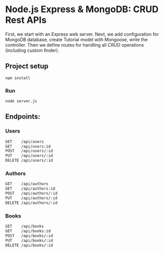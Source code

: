 # Node.js Express & MongoDB: CRUD Rest APIs
First, we start with an Express web server. Next, we add configuration for MongoDB database, create Tutorial model with Mongoose, write the controller. Then we define routes for handling all CRUD operations (including custom finder).

## Project setup
```
npm install
```

### Run
```
node server.js
```
## Endpoints:
### Users

```sh
GET    /api/users
GET    /api/users:id
POST   /api/users/:id
PUT    /api/users/:id
DELETE /api/users/:id
```

### Authors

```sh
GET    /api/authors
GET    /api/authors:id
POST   /api/authors/:id
PUT    /api/authors/:id
DELETE /api/authors/:id
```
### Books

```sh
GET    /api/books
GET    /api/books:id
POST   /api/books/:id
PUT    /api/books/:id
DELETE /api/books/:id
```